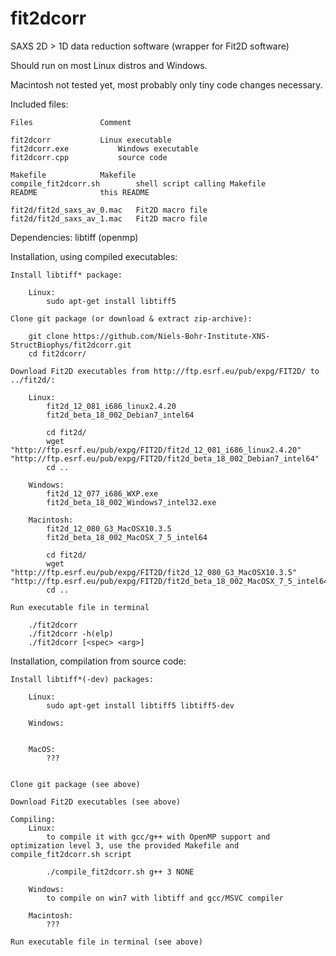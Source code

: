 # fit2dcorr
SAXS 2D > 1D data reduction software (wrapper for Fit2D software)



Should run on most Linux distros and Windows.

Macintosh not tested yet, most probably only tiny code changes necessary.


Included files:

	Files				Comment

	fit2dcorr			Linux executable
	fit2dcorr.exe			Windows executable
	fit2dcorr.cpp			source code

	Makefile			Makefile
	compile_fit2dcorr.sh		shell script calling Makefile
	README				this README

	fit2d/fit2d_saxs_av_0.mac	Fit2D macro file
	fit2d/fit2d_saxs_av_1.mac	Fit2D macro file


Dependencies:
	libtiff
	(openmp)


Installation, using compiled executables:

	Install libtiff* package:

		Linux:
			sudo apt-get install libtiff5

	Clone git package (or download & extract zip-archive):

		git clone https://github.com/Niels-Bohr-Institute-XNS-StructBiophys/fit2dcorr.git
		cd fit2dcorr/

	Download Fit2D executables from http://ftp.esrf.eu/pub/expg/FIT2D/ to ../fit2d/:

		Linux:
			fit2d_12_081_i686_linux2.4.20
			fit2d_beta_18_002_Debian7_intel64

			cd fit2d/
			wget "http://ftp.esrf.eu/pub/expg/FIT2D/fit2d_12_081_i686_linux2.4.20" "http://ftp.esrf.eu/pub/expg/FIT2D/fit2d_beta_18_002_Debian7_intel64"
			cd ..

		Windows:
			fit2d_12_077_i686_WXP.exe
			fit2d_beta_18_002_Windows7_intel32.exe

		Macintosh:
			fit2d_12_080_G3_MacOSX10.3.5
			fit2d_beta_18_002_MacOSX_7_5_intel64

			cd fit2d/
			wget "http://ftp.esrf.eu/pub/expg/FIT2D/fit2d_12_080_G3_MacOSX10.3.5" "http://ftp.esrf.eu/pub/expg/FIT2D/fit2d_beta_18_002_MacOSX_7_5_intel64"
			cd ..

	Run executable file in terminal 

		./fit2dcorr
		./fit2dcorr -h(elp)
		./fit2dcorr [<spec> <arg>]



Installation, compilation from source code:

	Install libtiff*(-dev) packages:

		Linux:
			sudo apt-get install libtiff5 libtiff5-dev

		Windows:


		MacOS:
			???


	Clone git package (see above)

	Download Fit2D executables (see above)

	Compiling:
		Linux:
			to compile it with gcc/g++ with OpenMP support and optimization level 3, use the provided Makefile and compile_fit2dcorr.sh script

			./compile_fit2dcorr.sh g++ 3 NONE

		Windows:
			to compile on win7 with libtiff and gcc/MSVC compiler

		Macintosh:
			???

	Run executable file in terminal (see above)









